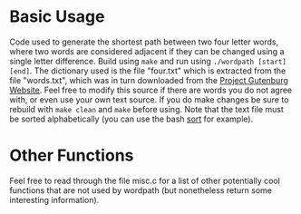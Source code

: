 # Basic Usage
Code used to generate the shortest path between two four letter words, where two words are considered
adjacent if they can be changed using a single letter difference. Build using `make` and run using
`./wordpath [start] [end]`. The dictionary used is the file "four.txt" which is extracted from the file "words.txt",
which was in turn downloaded from the [Project Gutenburg Website](http://www.gutenberg.org/ebooks/673). Feel free to modify
this source if there are words you do not agree with, or even use your own text source.  If you do make changes be sure
to rebuild with `make clean` and `make` before using. Note that the text file must be sorted alphabetically (you can use the bash
[sort](https://ss64.com/bash/sort.html) for example).

# Other Functions
Feel free to read through the file misc.c for a list of other potentially cool functions that are not used by wordpath
(but nonetheless return some interesting information).

